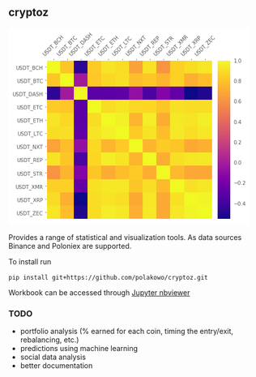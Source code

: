 ## cryptoz

![corr-matrix](corr-matrix.png)

Provides a range of statistical and visualization tools. As data sources Binance and Poloniex are supported.

To install run
```
pip install git+https://github.com/polakowo/cryptoz.git
```

Workbook can be accessed through [Jupyter nbviewer](http://nbviewer.jupyter.org/github/polakowo/cryptoz/blob/master/Workbook.ipynb)

### TODO
- portfolio analysis (% earned for each coin, timing the entry/exit, rebalancing, etc.)
- predictions using machine learning
- social data analysis
- better documentation
